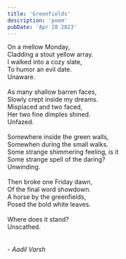 ```yaml
---
title: 'Greenfields'
description: 'poem'
pubDate: 'Apr 28 2023'
---
```

On a mellow Monday,<br/>Cladding a stout yellow array.<br/>I walked into a cozy slate,<br/>To humor an evil date.<br/>Unaware. <br/><br/>As many shallow barren faces,<br/>Slowly crept inside my dreams.<br/>Misplaced and two faced, <br/>Her two fine dimples shined. <br/>Unfazed.<br/><br/>Somewhere inside the green walls,<br/>Somewhen during the small walks.<br/>Some strange shimmering feeling, is it<br/>Some strange spell of the daring?<br/>Unwinding.<br/><br/>Then broke one Friday dawn, <br/>Of the final word showdown. <br/>A horse by the greenfields, <br/>Posed the bold white leaves. <br/><br/>Where does it stand? <br/>Unscathed. <br/><br/><br/>*- Aadil Varsh*

